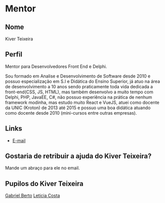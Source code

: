 # Mentor

## Nome

Kiver Teixeira

## Perfil

Mentor para Desenvolvedores Front End e Delphi.

Sou formado em Analise e Desenvolvimento de Software desde 2010 e possuo especialização em S.I e Didática do Ensino Superior, já atuo na área de desenvolvimento a 10 anos sendo praticamente toda vida dedicada a front-end(CSS, JS, HTML), mas também desenvolvo a muito tempo com Delphi, PHP, JavaEE, C#, não possuo experiência na prática de nenhum framework modinha, mas estudo muito React e VueJS, atuei como docente da UNIC (Kroton) de 2013 até 2015 e possuo uma boa didática atuando como docente desde 2010 (mini-cursos entre outras empresas).

## Links

* [E-mail](kivervinicius@gmail.com)

## Gostaria de retribuir a ajuda do Kiver Teixeira?

Mande um abraço para ele no email.

## Pupilos do Kiver Teixeira

[Gabriel Berto](/pupils/profiles/GabrielBerto.md)
[Leticia Costa](/pupils/profiles/LeticiaCosta.md)

